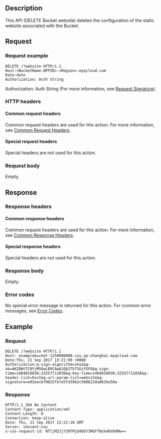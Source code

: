 ## Description

This API (DELETE Bucket website) deletes the configuration of the static website associated with the Bucket.

## Request

### Request example

```HTTP
DELETE /?website HTTP/1.1
Host:<BucketName-APPID>.<Region>.myqcloud.com
Date:date
Authorization: Auth String
```

Authorization: Auth String (For more information, see [Request Signature](https://intl.cloud.tencent.com/document/product/436/7778)).

### HTTP headers

#### Common request headers

Common request headers are used for this action. For more information, see [Common Request Headers](https://cloud.tencent.com/document/product/436/7728).

#### Special request headers

Special headers are not used for this action.

### Request body

Empty.

## Response

### Response headers

#### Common response headers

Common request headers are used for this action. For more information, see [Common Response Headers](https://intl.cloud.tencent.com/document/product/436/7729).

#### Special response headers

Special headers are not used for this action.

### Response body

Empty.

### Error codes

No special error message is returned for this action. For common error messages, see [Error Codes](https://intl.cloud.tencent.com/document/product/436/7730).

## Example

### Request

```
DELETE /?website HTTP/1.1
Host: examplebucket-1250000000.cos.ap-shanghai.myqcloud.com
Date:Thu, 21 Sep 2017 13:21:09 +0000
Authorization:q-sign-algorithm=sha1&q-ak=AKIDWtTCBYjM5OwLB9CAwA1Qb2ThTSUjfGFO&q-sign-time=1484816036;32557712036&q-key-time=1484816036;32557712036&q-header-list=host&q-url-param-list=website&q-signature=e92eecbf0022fe7e5fd39b2c500b22da062be50a
```

### Response

```
HTTP/1.1 204 No Content
Content-Type: application/xml
Content-Length: 0
Connection: keep-alive
Date: Thu, 21 Sep 2017 13:21:18 GMT
Server: tencent-cos
x-cos-request-id: NTljM2JjY2RfMjQ4OGY3MGFfNzk4OV84Mw==
```

